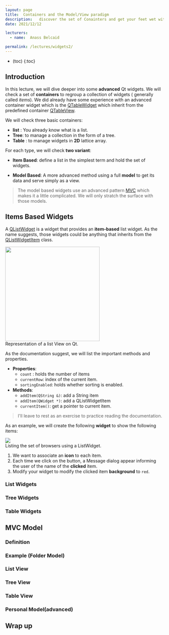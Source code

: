 ```yaml
---
layout: page
title:  Containers and the Model/View paradigm
description:   discover the set of Conainters and get your feet wet with the MVC pattern.
date: 2021/12/12

lecturers:
  - name:  Anass Belcaid

permalink: /lectures/widgets2/
---
```



* (toc)
{:toc}


## Introduction

In this lecture, we will dive deeper into some **advanced** Qt widgets. We will
check a set of **containers** to regroup a collection of widgets ( generally
called *items*). We did already have some experience with an advanced container
widget which is the [QTableWidget](https://doc.qt.io/qt-5/qtablewidget.html)
which inherit from the predefined container [QTableView](https://doc.qt.io/qt-5/qtableview.html).

We will check three basic containers:

- **list** : You already know what is a list.
- **Tree**: to manage a collection in the form of a tree.
- **Table** : to manage widgets in **2D** lattice array.


For each type, we will check **two variant**:

- **Item Based**: define a list in the simplest term and hold the set of
widgets.

- **Model Based**: A more advanced method using a full **model** to get its data
and serve simply as a view.

> The model based widgets use an advanced pattern [MVC](https://en.wikipedia.org/wiki/Model%E2%80%93view%E2%80%93controller) which makes it a
little complicated. We will only stratch the surface with those models.

## Items Based Widgets

A [QListWidget](https://doc.qt.io/qt-5/qlistwidget.html#details) is a widget
that provides  an **item-based** list widget. As the name suggests,  those widgets could be anything
that inherits from the [QListWidgetItem](https://doc.qt.io/qt-5/qlistwidgetitem.html) class.

<div class="center">
  <img src="{{ site.url }}{{ site.baseurl }}/assets/img/lecture9/windows-listview.png" width="300">
  <div class="figcaption">
   Representation of a list View on Qt.
  </div>
</div>

As the documentation suggest, we will list the important methods and properties.

- **Properties**:
    - `count` : holds the number of items
    - `currentRow`: index of the current item.
    - `sortingEnabled`: holds whether sorting is enabled.
- **Methods**:
    - `addItem(QString &)`: add a String item
    - `addItem(QWidget *)`: add a QListWidgetItem
    - `currentItem()`:  get a pointer to current item.

> I'll leave to rest as an exercise to practice reading the documentation. 

As an example, we will create the following **widget** to show the following
items:


<div class="center">
  <img src="{{ site.url }}{{ site.baseurl }}/assets/img/lecture9/list_widget_browser.png">
  <div class="figcaption">
  Listing the set of browsers using a ListWidget.
  </div>
</div>


1. We want to associate an **icon** to each item.
2. Each time we click on the button, a Message dialog appear informing the user
   of the name of the **clicked** item.
3. Modify your widget to modify the clicked item **background** to `red`.

### List Widgets

### Tree Widgets

### Table Widgets

## MVC Model

### Definition

### Example (Folder Model)

### List View

### Tree View

### Table View

### Personal Model(advanced)

## Wrap up

